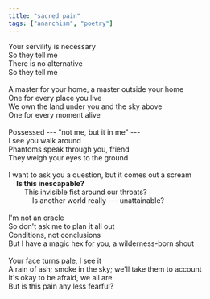 ```yaml
---
title: "sacred pain"
tags: ["anarchism", "poetry"]
---
```


Your servility is necessary\
So they tell me\
There is no alternative\
So they tell me\
\
A master for your home, a master outside your home\
One for every place you live\
We own the land under you and the sky above\
One for every moment alive\
\
Possessed --- "not me, but it in me" ---\
I see you walk around\
Phantoms speak through you, friend\
They weigh your eyes to the ground\
\
I want to ask you a question, but it comes out a scream\
&nbsp;&nbsp;&nbsp;&nbsp;**Is this inescapable?**\
&nbsp;&nbsp;&nbsp;&nbsp;&nbsp;&nbsp;&nbsp;&nbsp;This invisible fist around our throats?\
&nbsp;&nbsp;&nbsp;&nbsp;&nbsp;&nbsp;&nbsp;&nbsp;&nbsp;&nbsp;&nbsp;&nbsp;Is another world really --- unattainable?\
\
I'm not an oracle\
So don't ask me to plan it all out\
Conditions, not conclusions\
But I have a magic hex for you, a wilderness-born shout\
\
Your face turns pale, I see it\
A rain of ash; smoke in the sky; we'll take them to account\
It's okay to be afraid, we all are\
But is this pain any less fearful?